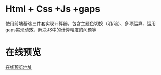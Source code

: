 # Html + Css +Js +gaps

使用前端基础三件套实现计算器，包含主题色切换（明/暗）、多项运算、运用gaps实现动效、解决JS中的计算精度的问题等

# 在线预览
[在线预览地址](https://vite-calculator.vercel.app/)

